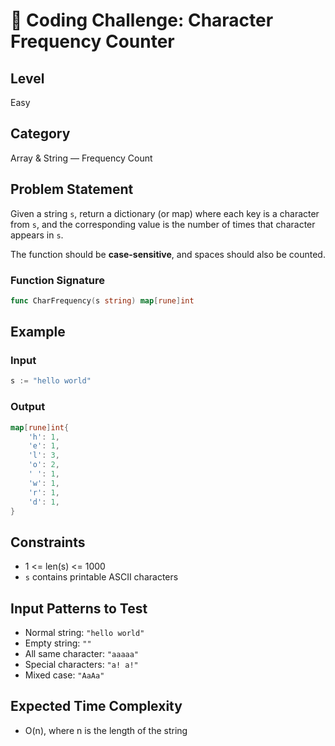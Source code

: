 # 🧠 Coding Challenge: Character Frequency Counter

## Level
Easy

## Category
Array & String — Frequency Count

## Problem Statement
Given a string `s`, return a dictionary (or map) where each key is a character from `s`, and the corresponding value is the number of times that character appears in `s`.

The function should be **case-sensitive**, and spaces should also be counted.

### Function Signature
```go
func CharFrequency(s string) map[rune]int
```

## Example

### Input
```go
s := "hello world"
```

### Output
```go
map[rune]int{
    'h': 1,
    'e': 1,
    'l': 3,
    'o': 2,
    ' ': 1,
    'w': 1,
    'r': 1,
    'd': 1,
}
```

## Constraints
- 1 <= len(s) <= 1000
- `s` contains printable ASCII characters

## Input Patterns to Test
- Normal string: `"hello world"`
- Empty string: `""`
- All same character: `"aaaaa"`
- Special characters: `"a! a!"`
- Mixed case: `"AaAa"`

## Expected Time Complexity
- O(n), where n is the length of the string
